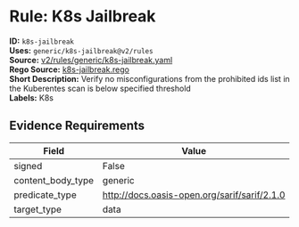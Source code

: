 # Rule: K8s Jailbreak  
**ID:** `k8s-jailbreak`  
**Uses:** `generic/k8s-jailbreak@v2/rules`  
**Source:** [v2/rules/generic/k8s-jailbreak.yaml](https://github.com/scribe-public/sample-policies/v2/rules/generic/k8s-jailbreak.yaml)  
**Rego Source:** [k8s-jailbreak.rego](https://github.com/scribe-public/sample-policies/v2/rules/generic/k8s-jailbreak.rego)  
**Short Description:** Verify no misconfigurations from the prohibited ids list in the Kuberentes scan is below specified threshold  
**Labels:** K8s  

## Evidence Requirements  
| Field | Value |
|-------|-------|
| signed | False |
| content_body_type | generic |
| predicate_type | http://docs.oasis-open.org/sarif/sarif/2.1.0 |
| target_type | data |

